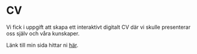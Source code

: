 # CV
Vi fick i uppgift att skapa ett interaktivt digitalt CV där vi skulle presenterar oss själv och våra kunskaper.

Länk till min sida hittar ni [här](https://github.com/JennyWeij/CV-Resume.git).